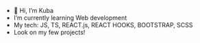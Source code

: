 - 👋 Hi, I’m Kuba
- I’m currently learning Web development
- My tech: JS, TS, REACT.js, REACT HOOKS, BOOTSTRAP, SCSS
- Look on my few projects! 
